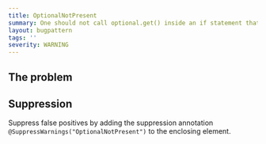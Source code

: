 ```yaml
---
title: OptionalNotPresent
summary: One should not call optional.get() inside an if statement that checks !optional.isPresent
layout: bugpattern
tags: ''
severity: WARNING
---
```


<!--
*** AUTO-GENERATED, DO NOT MODIFY ***
To make changes, edit the @BugPattern annotation or the explanation in docs/bugpattern.
-->


## The problem


## Suppression
Suppress false positives by adding the suppression annotation `@SuppressWarnings("OptionalNotPresent")` to the enclosing element.
